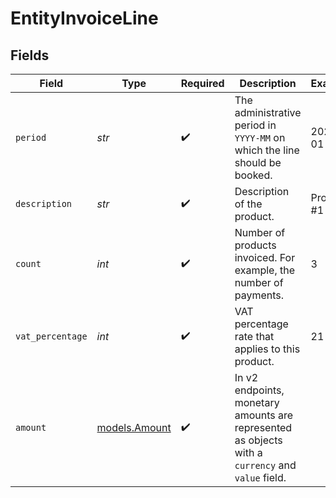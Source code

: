 # EntityInvoiceLine


## Fields

| Field                                                                                             | Type                                                                                              | Required                                                                                          | Description                                                                                       | Example                                                                                           |
| ------------------------------------------------------------------------------------------------- | ------------------------------------------------------------------------------------------------- | ------------------------------------------------------------------------------------------------- | ------------------------------------------------------------------------------------------------- | ------------------------------------------------------------------------------------------------- |
| `period`                                                                                          | *str*                                                                                             | :heavy_check_mark:                                                                                | The administrative period in `YYYY-MM` on which the line should be booked.                        | 2024-01                                                                                           |
| `description`                                                                                     | *str*                                                                                             | :heavy_check_mark:                                                                                | Description of the product.                                                                       | Product #1                                                                                        |
| `count`                                                                                           | *int*                                                                                             | :heavy_check_mark:                                                                                | Number of products invoiced. For example, the number of payments.                                 | 3                                                                                                 |
| `vat_percentage`                                                                                  | *int*                                                                                             | :heavy_check_mark:                                                                                | VAT percentage rate that applies to this product.                                                 | 21                                                                                                |
| `amount`                                                                                          | [models.Amount](../models/amount.md)                                                              | :heavy_check_mark:                                                                                | In v2 endpoints, monetary amounts are represented as objects with a `currency` and `value` field. |                                                                                                   |